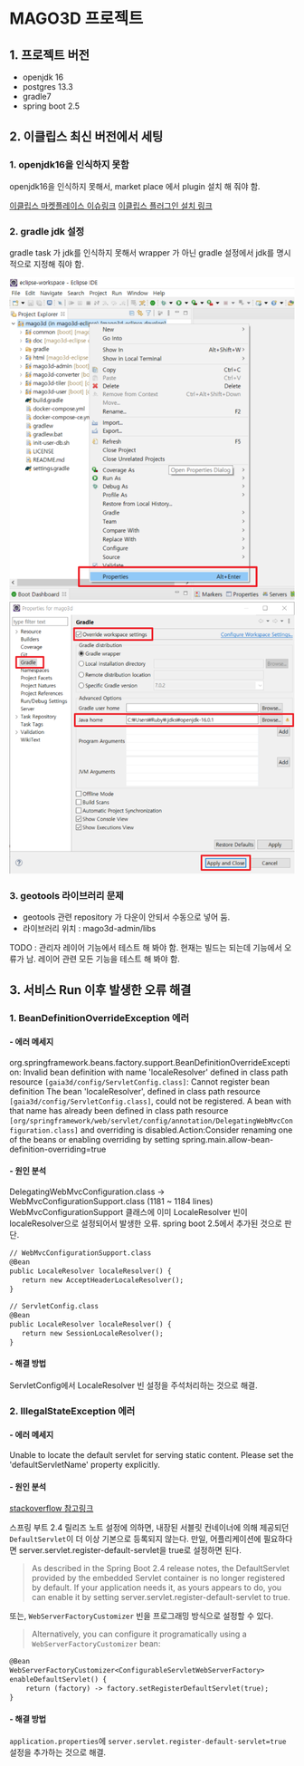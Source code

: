 # MAGO3D 프로젝트

## 1. 프로젝트 버전
* openjdk 16
* postgres 13.3
* gradle7
* spring boot 2.5

## 2. 이클립스 최신 버전에서 세팅
### 1. openjdk16을 인식하지 못함
openjdk16을 인식하지 못해서, market place 에서 plugin 설치 해 줘야 함.

[이클립스 마켓플레이스 이슈링크](https://marketplace.eclipse.org/content/java-16-support-eclipse-2021-03-419)
[이클립스 플러그인 설치 링크](https://download.eclipse.org/eclipse/updates/4.19-P-builds/)

### 2. gradle jdk 설정
gradle task 가 jdk를 인식하지 못해서 wrapper 가 아닌 gradle 설정에서 jdk를 명시적으로 지정해 줘야 함.

![이클립스 프로젝트 환경설정](./doc/eclipse-gradle-setting/1.png)
![gradle jdk 경로 설정](./doc/eclipse-gradle-setting/2.png)

### 3. geotools 라이브러리 문제
* geotools 관련 repository 가 다운이 안되서 수동으로 넣어 둠.
* 라이브러리 위치 : mago3d-admin/libs

TODO : 관리자 레이어 기능에서 테스트 해 봐야 함. 현재는 빌드는 되는데 기능에서 오류가 남. 레이어 관련 모든 기능을 테스트 해 봐야 함.

## 3. 서비스 Run 이후 발생한 오류 해결

### 1. BeanDefinitionOverrideException 에러

#### - 에러 메세지
org.springframework.beans.factory.support.BeanDefinitionOverrideException: Invalid bean definition with name 'localeResolver' defined in class path resource 
`[gaia3d/config/ServletConfig.class]`: Cannot register bean definition
The bean 'localeResolver', defined in class path resource `[gaia3d/config/ServletConfig.class]`, could not be registered. 
A bean with that name has already been defined in class path resource `[org/springframework/web/servlet/config/annotation/DelegatingWebMvcConfiguration.class]` 
and overriding is disabled.Action:Consider renaming one of the beans or enabling overriding by setting spring.main.allow-bean-definition-overriding=true

#### - 원인 분석
DelegatingWebMvcConfiguration.class -> WebMvcConfigurationSupport.class (1181 ~ 1184 lines)
WebMvcConfigurationSupport 클래스에 이미 LocaleResolver 빈이 localeResolver으로 설정되어서 발생한 오류.
spring boot 2.5에서 추가된 것으로 판단.

```
// WebMvcConfigurationSupport.class
@Bean
public LocaleResolver localeResolver() {
   return new AcceptHeaderLocaleResolver();
}
```

```
// ServletConfig.class
@Bean
public LocaleResolver localeResolver() {
   return new SessionLocaleResolver();
}
```
#### - 해결 방법
ServletConfig에서 LocaleResolver 빈 설정을 주석처리하는 것으로 해결.

### 2. IllegalStateException 에러

#### - 에러 메세지
Unable to locate the default servlet for serving static content. 
Please set the 'defaultServletName' property explicitly.

#### - 원인 분석
[stackoverflow 참고링크](https://stackoverflow.com/questions/64822250/illegalstateexception-after-upgrading-web-app-to-spring-boot-2-4)

스프링 부트 2.4 릴리즈 노트 설정에 의하면, 내장된 서블릿 컨네이너에 의해 제공되던 `DefaultServlet`이 더 이상 기본으로 등록되지 않는다.
만일, 어플리케이션에 필요하다면 server.servlet.register-default-servlet을 true로 설정하면 된다.

>As described in the Spring Boot 2.4 release notes, the DefaultServlet provided by the embedded Servlet container is no longer registered by default.
If your application needs it, as yours appears to do, you can enable it by setting server.servlet.register-default-servlet to true.

또는, `WebServerFactoryCustomizer` 빈을 프로그래밍 방식으로 설정할 수 있다.
>Alternatively, you can configure it programatically using a `WebServerFactoryCustomizer` bean:

```
@Bean
WebServerFactoryCustomizer<ConfigurableServletWebServerFactory> enableDefaultServlet() {
    return (factory) -> factory.setRegisterDefaultServlet(true);
}
```
#### - 해결 방법
`application.properties`에 `server.servlet.register-default-servlet=true` 설정을 추가하는 것으로 해결.
